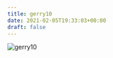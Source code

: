 ```yaml
---
title: gerry10
date: 2021-02-05T19:33:03+00:00
draft: false
---
```


![gerry10](/images/1984a.jpg)

